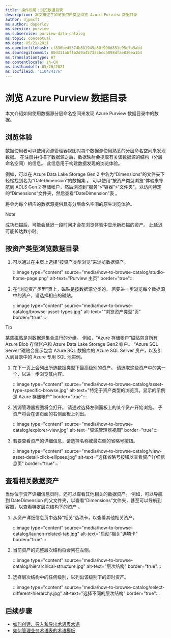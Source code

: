 ```yaml
---
title: 操作说明：浏览数据目录
description: 本文概述了如何按资产类型浏览 Azure Purview 数据目录
author: djpmsft
ms.author: daperlov
ms.service: purview
ms.subservice: purview-data-catalog
ms.topic: conceptual
ms.date: 05/21/2021
ms.openlocfilehash: cf836be45374b881945a80f998d851c95c7a5abd
ms.sourcegitcommit: 80d311abffb2d9a457333bcca898dfae830ea1b4
ms.translationtype: HT
ms.contentlocale: zh-CN
ms.lasthandoff: 05/26/2021
ms.locfileid: "110474176"
---
```

# <a name="browse-the-azure-purview-data-catalog"></a>浏览 Azure Purview 数据目录

本文介绍如何使用数据源分层命名空间来发现 Azure Purview 数据目录中的数据。

## <a name="browse-experience"></a>浏览体验

数据使用者可以使用资源管理器视图对每个数据源使用熟悉的分层命名空间来发现数据。 在注册并扫描了数据源之后，数据映射会提取有关该数据源的结构（分层命名空间）的信息。 此信息用于构建数据发现的浏览体验。

例如，可以在 Azure Data Lake Storage Gen 2 中名为“Dimensions”的文件夹下轻松找到名为“DateDimension”的数据集 。 可以使用“按资产类型浏览”体验来导航到 ADLS Gen 2 存储帐户，然后浏览到“服务”>“容器”>“文件夹”，以访问特定的“Dimensions”文件夹，然后查看“DateDimension”表 。

将会为每个相应的数据源提供具有分层命名空间的原生浏览体验。

> [!NOTE]
> 成功扫描后，可能会延迟一段时间才会在浏览体验中显示新扫描的资产。 此延迟可能长达数小时。

## <a name="browse-the-data-catalog-by-asset-type"></a>按资产类型浏览数据目录

1. 可以通过在主页上选择“按资产类型浏览”来浏览数据资产。

    :::image type="content" source="media/how-to-browse-catalog/studio-home-page.png" alt-text="Purview 主页" border="true":::

1. 在“浏览资产类型”页上，磁贴是按数据源分类的。 若要进一步浏览每个数据源中的资产，请选择相应的磁贴。

    :::image type="content" source="media/how-to-browse-catalog/browse-asset-types.jpg" alt-text="“浏览资产类型”页" border="true":::

> [!TIP]
> 某些磁贴是对数据源集合进行的分组。 例如，“Azure 存储帐户”磁贴包含所有 Azure Blob 存储帐户和 Azure Data Lake Storage Gen2 帐户。 “Azure SQL Server”磁贴会显示包含 Azure SQL 数据库的 Azure SQL Server 资产，以及引入到目录中的 Azure 专用 SQL 池实例。 

1. 在下一页上会列出所选数据类型下最高级别的资产。 请选取这些资产中的某一个，以进一步浏览其内容。

    :::image type="content" source="media/how-to-browse-catalog/asset-type-specific-browse.jpg" alt-text="特定于资产类型的浏览页。显示的示例是 Azure 存储帐户" border="true":::

1. 资源管理器视图将会打开。 请通过选择左侧面板上的某个资产开始浏览。 子资产将会在该页面的右侧面板上列出。

    :::image type="content" source="media/how-to-browse-catalog/explorer-view.jpg" alt-text="资源管理器视图" border="true":::

1. 若要查看资产的详细信息，请选择名称或最右侧的省略号按钮。

    :::image type="content" source="media/how-to-browse-catalog/view-asset-detail-click-ellipses.jpg" alt-text="选择省略号按钮以查看资产详细信息页" border="true":::

## <a name="view-related-data-assets"></a>查看相关数据资产

当你位于资产详细信息页时，还可以查看其他相关的数据资产。 例如，可以导航到 DateDimension 的父文件夹，以查看“Dimensions”文件夹，甚至可以导航到容器，以查看特定层次结构下的资产 。

1. 从资产详细信息页中选择“相关”选项卡，以查看其他相关资产。

    :::image type="content" source="media/how-to-browse-catalog/launch-related-tab.jpg" alt-text="启动“相关”选项卡" border="true":::

1. 当前资产的完整层次结构将会列在左侧。

    :::image type="content" source="media/how-to-browse-catalog/hierarchical-structure.jpg" alt-text="层次结构" border="true":::

1. 选择层次结构中的任何级别，以列出该级别下的即时资产。

    :::image type="content" source="media/how-to-browse-catalog/select-different-hierarchy.jpg" alt-text="选择不同的层次结构" border="true":::

## <a name="next-steps"></a>后续步骤

- [如何创建、导入和导出术语表术语](how-to-create-import-export-glossary.md)
- [如何管理业务术语表的术语模板](how-to-manage-term-templates.md)
